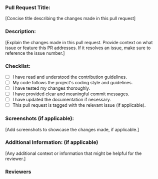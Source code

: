 ### Pull Request Title:

[Concise title describing the changes made in this pull request]

### Description:

[Explain the changes made in this pull request. Provide context on what issue or feature this PR addresses. If it resolves an issue, make sure to reference the issue number.]

### Checklist:

- [ ] I have read and understood the contribution guidelines.
- [ ] My code follows the project's coding style and guidelines.
- [ ] I have tested my changes thoroughly.
- [ ] I have provided clear and meaningful commit messages.
- [ ] I have updated the documentation if necessary.
- [ ] This pull request is tagged with the relevant issue (if applicable).

### Screenshots (if applicable):

[Add screenshots to showcase the changes made, if applicable.]

### Additional Information: (if applicable)

[Any additional context or information that might be helpful for the reviewer.]

### Reviewers 

